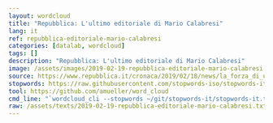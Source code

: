 ```yaml
---
layout: wordcloud
title: "Repubblica: L'ultimo editoriale di Mario Calabresi"
lang: it
ref: repubblica-editoriale-mario-calabresi
categories: [datalab, wordcloud]
tags: []
description: "Repubblica: L'ultimo editoriale di Mario Calabresi"
image: /assets/images/2019-02-19-repubblica-editoriale-mario-calabresi.jpg
source: https://www.repubblica.it/cronaca/2019/02/18/news/la_forza_di_un_giornale_in_un_mondo_irriconoscibile-219494396/
stopwords: https://raw.githubusercontent.com/stopwords-iso/stopwords-it/master/stopwords-it.txt
tool: https://github.com/amueller/word_cloud
cmd_line: "`wordcloud_cli --stopwords ~/git/stopwords-it/stopwords-it.txt --imagefile 2019-02-19-repubblica-editoriale-mario-calabresi.jpg --background black --width 1080 --height 1350 < 2019-02-19-repubblica-editoriale-mario-calabresi.txt`"
raw: /assets/texts/2019-02-19-repubblica-editoriale-mario-calabresi.txt
---
```

